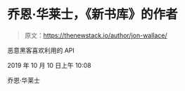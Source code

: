 # 乔恩·华莱士，《新书库》的作者

> 原文：<https://thenewstack.io/author/jon-wallace/>

恶意黑客喜欢利用的 API

2019 年 10 月 10 日上午 10:08

乔恩·华莱士